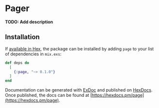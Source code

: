# Pager

**TODO: Add description**

## Installation

If [available in Hex](https://hex.pm/docs/publish), the package can be installed
by adding `page` to your list of dependencies in `mix.exs`:

```elixir
def deps do
  [
    {:page, "~> 0.1.0"}
  ]
end
```

Documentation can be generated with [ExDoc](https://github.com/elixir-lang/ex_doc)
and published on [HexDocs](https://hexdocs.pm). Once published, the docs can
be found at [https://hexdocs.pm/page](https://hexdocs.pm/page).

